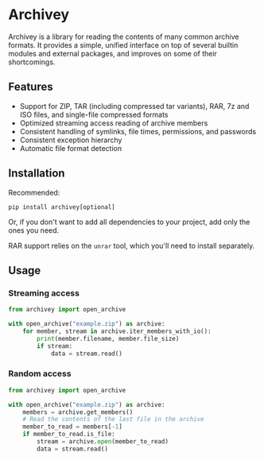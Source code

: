 # Archivey

Archivey is a library for reading the contents of many common archive formats. It provides a simple, unified interface on top of several builtin modules and external packages, and improves on some of their shortcomings.


## Features

- Support for ZIP, TAR (including compressed tar variants), RAR, 7z and ISO files, and single-file compressed formats
- Optimized streaming access reading of archive members
- Consistent handling of symlinks, file times, permissions, and passwords
- Consistent exception hierarchy
- Automatic file format detection

## Installation

Recommended:
```
pip install archivey[optional]
```
Or, if you don't want to add all dependencies to your project, add only the ones you need.

RAR support relies on the `unrar` tool, which you'll need to install separately.

## Usage

### Streaming access
```python
from archivey import open_archive

with open_archive("example.zip") as archive:
    for member, stream in archive.iter_members_with_io():
        print(member.filename, member.file_size)
        if stream:
            data = stream.read()
```

### Random access
```python
from archivey import open_archive

with open_archive("example.zip") as archive:
    members = archive.get_members()
    # Read the contents of the last file in the archive
    member_to_read = members[-1]
    if member_to_read.is_file:
        stream = archive.open(member_to_read)
        data = stream.read()
```
